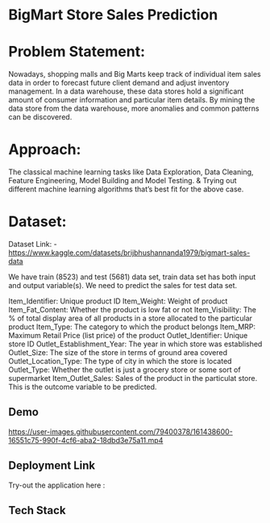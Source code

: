 
#   BigMart Store Sales Prediction

# Problem Statement:

Nowadays, shopping malls and Big Marts keep track of individual item sales data in
order to forecast future client demand and adjust inventory management. In a data
warehouse, these data stores hold a significant amount of consumer information and
particular item details. By mining the data store from the data warehouse, more
anomalies and common patterns can be discovered.

# Approach:

 The classical machine learning tasks like Data Exploration, Data Cleaning,
Feature Engineering, Model Building and Model Testing. & Trying out different machine
learning algorithms that’s best fit for the above case.

# Dataset:

Dataset Link: - https://www.kaggle.com/datasets/brijbhushannanda1979/bigmart-sales-data

We have train (8523) and test (5681) data set, train data set has both input and output
variable(s). We need to predict the sales for test data set.

Item_Identifier: Unique product ID
Item_Weight: Weight of product
Item_Fat_Content: Whether the product is low fat or not
Item_Visibility: The % of total display area of all products in a store allocated to the
particular product
Item_Type: The category to which the product belongs
Item_MRP: Maximum Retail Price (list price) of the product
Outlet_Identifier: Unique store ID
Outlet_Establishment_Year: The year in which store was established
Outlet_Size: The size of the store in terms of ground area covered
Outlet_Location_Type: The type of city in which the store is located
Outlet_Type: Whether the outlet is just a grocery store or some sort of supermarket
Item_Outlet_Sales: Sales of the product in the particulat store. This is the outcome
variable to be predicted.



## Demo

https://user-images.githubusercontent.com/79400378/161438600-16551c75-990f-4cf6-aba2-18dbd3e75a11.mp4



## Deployment Link 

Try-out the application here : 


## Tech Stack


